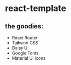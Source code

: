 # react-template

## the goodies:
- React Router
- Tailwind CSS
- Daisy UI
- Google Fonts
- Material UI Icons
